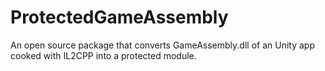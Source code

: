 # ProtectedGameAssembly
An open source package that converts GameAssembly.dll of an Unity app cooked with IL2CPP into a protected module. 
